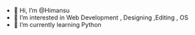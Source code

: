 - 👋 Hi, I’m @Himansu
- 👀 I’m interested in Web Development , Designing ,Editing , OS
- 🌱 I’m currently learning Python
